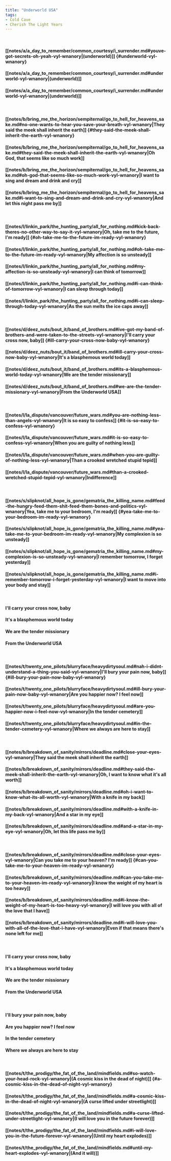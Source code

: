 ```yaml
---
title: "Underworld USA"
tags:
- Cold Cave
- Cherish The Light Years
---
```

&nbsp;
#### [[notes/a/a_day_to_remember/common_courtesy/i_surrender.md#youve-got-secrets-oh-yeah-vyl-wnanory|(underworld)]] {#underworld-vyl-wnanory}
#### [[notes/a/a_day_to_remember/common_courtesy/i_surrender.md#underworld-vyl-wnanory|(underworld)]]
#### [[notes/a/a_day_to_remember/common_courtesy/i_surrender.md#underworld-vyl-wnanory|(underworld)]]
&nbsp;
#### [[notes/b/bring_me_the_horizon/sempiternal/go_to_hell_for_heavens_sake.md#no-one-wants-to-hear-you-save-your-breath-vyl-wnanory|They said the meek shall inherit the earth]] {#they-said-the-meek-shall-inherit-the-earth-vyl-wnanory}
#### [[notes/b/bring_me_the_horizon/sempiternal/go_to_hell_for_heavens_sake.md#they-said-the-meek-shall-inherit-the-earth-vyl-wnanory|Oh God, that seems like so much work]]
#### [[notes/b/bring_me_the_horizon/sempiternal/go_to_hell_for_heavens_sake.md#oh-god-that-seems-like-so-much-work-vyl-wnanory|I want to sing and dream and drink and cry]]
#### [[notes/b/bring_me_the_horizon/sempiternal/go_to_hell_for_heavens_sake.md#i-want-to-sing-and-dream-and-drink-and-cry-vyl-wnanory|And let this night pass me by]]
&nbsp;
#### [[notes/l/linkin_park/the_hunting_party/all_for_nothing.md#kick-back-theres-no-other-way-to-say-it-vyl-wnanory|Oh, take me to the future, I'm ready]] {#oh-take-me-to-the-future-im-ready-vyl-wnanory}
#### [[notes/l/linkin_park/the_hunting_party/all_for_nothing.md#oh-take-me-to-the-future-im-ready-vyl-wnanory|My affection is so unsteady]]
#### [[notes/l/linkin_park/the_hunting_party/all_for_nothing.md#my-affection-is-so-unsteady-vyl-wnanory|I can think of tomorrow]]
#### [[notes/l/linkin_park/the_hunting_party/all_for_nothing.md#i-can-think-of-tomorrow-vyl-wnanory|I can sleep through today]]
#### [[notes/l/linkin_park/the_hunting_party/all_for_nothing.md#i-can-sleep-through-today-vyl-wnanory|As the sun melts the ice caps away]]
&nbsp;
#### [[notes/d/deez_nuts/bout_it/band_of_brothers.md#ive-got-my-band-of-brothers-and-were-taken-to-the-streets-vyl-wnanory|I'll carry your cross now, baby]] {#ill-carry-your-cross-now-baby-vyl-wnanory}
#### [[notes/d/deez_nuts/bout_it/band_of_brothers.md#ill-carry-your-cross-now-baby-vyl-wnanory|It's a blasphemous world today]]
#### [[notes/d/deez_nuts/bout_it/band_of_brothers.md#its-a-blasphemous-world-today-vyl-wnanory|We are the tender missionary]]
#### [[notes/d/deez_nuts/bout_it/band_of_brothers.md#we-are-the-tender-missionary-vyl-wnanory|From the Underworld USA]]
&nbsp;
#### [[notes/l/la_dispute/vancouver/future_wars.md#you-are-nothing-less-than-angels-vyl-wnanory|It is so easy to confess]] {#it-is-so-easy-to-confess-vyl-wnanory}
#### [[notes/l/la_dispute/vancouver/future_wars.md#it-is-so-easy-to-confess-vyl-wnanory|When you are guilty of nothing less]]
#### [[notes/l/la_dispute/vancouver/future_wars.md#when-you-are-guilty-of-nothing-less-vyl-wnanory|Than a crooked wretched stupid tepid]]
#### [[notes/l/la_dispute/vancouver/future_wars.md#than-a-crooked-wretched-stupid-tepid-vyl-wnanory|Indifference]]
&nbsp;
#### [[notes/s/slipknot/all_hope_is_gone/gematria_the_killing_name.md#feed-the-hungry-feed-them-shit-feed-them-bones-and-politics-vyl-wnanory|Yea, take me to your bedroom, I'm ready]] {#yea-take-me-to-your-bedroom-im-ready-vyl-wnanory}
#### [[notes/s/slipknot/all_hope_is_gone/gematria_the_killing_name.md#yea-take-me-to-your-bedroom-im-ready-vyl-wnanory|My complexion is so unsteady]]
#### [[notes/s/slipknot/all_hope_is_gone/gematria_the_killing_name.md#my-complexion-is-so-unsteady-vyl-wnanory|I remember tomorrow, I forget yesterday]]
#### [[notes/s/slipknot/all_hope_is_gone/gematria_the_killing_name.md#i-remember-tomorrow-i-forget-yesterday-vyl-wnanory|I want to move into your body and stay]]
&nbsp;
#### I'll carry your cross now, baby
#### It's a blasphemous world today
#### We are the tender missionary
#### From the Underworld USA
&nbsp;
#### [[notes/t/twenty_one_pilots/blurryface/heavydirtysoul.md#nah-i-didnt-understand-a-thing-you-said-vyl-wnanory|I'll bury your pain now, baby]] {#ill-bury-your-pain-now-baby-vyl-wnanory}
#### [[notes/t/twenty_one_pilots/blurryface/heavydirtysoul.md#ill-bury-your-pain-now-baby-vyl-wnanory|Are you happier now? I feel now]]
#### [[notes/t/twenty_one_pilots/blurryface/heavydirtysoul.md#are-you-happier-now-i-feel-now-vyl-wnanory|In the tender cemetery]]
#### [[notes/t/twenty_one_pilots/blurryface/heavydirtysoul.md#in-the-tender-cemetery-vyl-wnanory|Where we always are here to stay]]
&nbsp;
#### [[notes/b/breakdown_of_sanity/mirrors/deadline.md#close-your-eyes-vyl-wnanory|They said the meek shall inherit the earth]]
#### [[notes/b/breakdown_of_sanity/mirrors/deadline.md#they-said-the-meek-shall-inherit-the-earth-vyl-wnanory|Oh, I want to know what it's all worth]]
#### [[notes/b/breakdown_of_sanity/mirrors/deadline.md#oh-i-want-to-know-what-its-all-worth-vyl-wnanory|With a knife in my back]]
#### [[notes/b/breakdown_of_sanity/mirrors/deadline.md#with-a-knife-in-my-back-vyl-wnanory|And a star in my eye]]
#### [[notes/b/breakdown_of_sanity/mirrors/deadline.md#and-a-star-in-my-eye-vyl-wnanory|Oh, let this life pass me by]]
&nbsp;
#### [[notes/b/breakdown_of_sanity/mirrors/deadline.md#close-your-eyes-vyl-wnanory|Can you take me to your heaven? I'm ready]] {#can-you-take-me-to-your-heaven-im-ready-vyl-wnanory}
#### [[notes/b/breakdown_of_sanity/mirrors/deadline.md#can-you-take-me-to-your-heaven-im-ready-vyl-wnanory|I know the weight of my heart is too heavy]]
#### [[notes/b/breakdown_of_sanity/mirrors/deadline.md#i-know-the-weight-of-my-heart-is-too-heavy-vyl-wnanory|I will love you with all of the love that I have]]
#### [[notes/b/breakdown_of_sanity/mirrors/deadline.md#i-will-love-you-with-all-of-the-love-that-i-have-vyl-wnanory|Even if that means there's none left for me]]
&nbsp;
#### I'll carry your cross now, baby
#### It's a blasphemous world today
#### We are the tender missionary
#### From the Underworld USA
&nbsp;
#### I'll bury your pain now, baby
#### Are you happier now? I feel now
#### In the tender cemetery
#### Where we always are here to stay
&nbsp;
#### [[notes/t/the_prodigy/the_fat_of_the_land/mindfields.md#so-watch-your-head-rock-vyl-wnanory|(A cosmic kiss in the dead of night)]] {#a-cosmic-kiss-in-the-dead-of-night-vyl-wnanory}
#### [[notes/t/the_prodigy/the_fat_of_the_land/mindfields.md#a-cosmic-kiss-in-the-dead-of-night-vyl-wnanory|(A curse lifted under streetlight)]]
#### [[notes/t/the_prodigy/the_fat_of_the_land/mindfields.md#a-curse-lifted-under-streetlight-vyl-wnanory|(I will love you in the future forever)]]
#### [[notes/t/the_prodigy/the_fat_of_the_land/mindfields.md#i-will-love-you-in-the-future-forever-vyl-wnanory|(Until my heart explodes)]]
#### [[notes/t/the_prodigy/the_fat_of_the_land/mindfields.md#until-my-heart-explodes-vyl-wnanory|(And it will)]]
